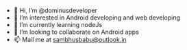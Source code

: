 - 👋 Hi, I’m @dominusdeveloper
- 👀 I’m interested in Android developing and web developing
- 🌱 I’m currently learning nodeJs
- 💞️ I’m looking to collaborate on Android apps
- 📫 Mail me at sambhusbabu@outlook.in

<!---
dominusdeveloper/dominusdeveloper is a ✨ special ✨ repository because its `README.md` (this file) appears on your GitHub profile.
You can click the Preview link to take a look at your changes.
--->
